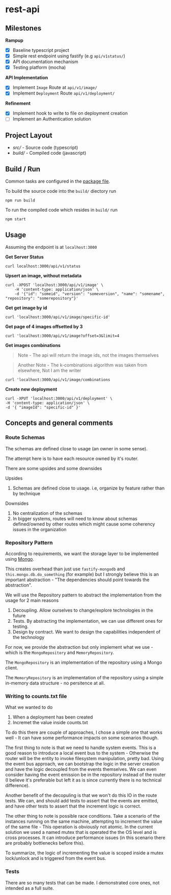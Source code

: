 # rest-api

## Milestones

__Rampup__

- [x] Baseline typescript project
- [x] Simple rest endpoint using fastify (e.g ```api/v1status/```)
- [x] API documentation mechanism
- [x] Testing platform (mocha)

__API Implementation__

- [x] Implement ```Image``` Route at ```api/v1/image/```
- [x] Implement ```Deployment``` Route ```api/v1/deployment/```

__Refinement__

- [x] Implement hook to write to file on deployment creation
- [ ] Implement an Authentication solution

## Project Layout

- _src/_ - Source code (typescript)
- _build/_ - Compiled code (javascript)

## Build / Run

Common tasks are configured in the [package file](./package.json).

To build the source code into the ```build/``` diectory run

    npm run build

To run the compiled code which resides in ```build/``` run

    npm start

## Usage 

Assuming the endpoint is at ```localhost:3000```

**Get Server Status**

    curl localhost:3000/api/v1/status

**Upsert an image, without metadata**

    curl -XPOST 'localhost:3000/api/v1/image' \
        -H 'content-type: application/json' \
        -d '{"id": "someid", "version": "someversion", "name": "somename", "repository": "somerepository"}'

**Get get image by id**

    curl 'localhost:3000/api/v1/image/specific-id'

**Get page of 4 images offsetted by 3**

    curl 'localhost:3000/api/v1/image?offset=3&limit=4

**Get images combinations**

> Note - The api will return the image ids, not the images themselves

> Another Note - The k-combinations algorithm was taken from elsewhere, Not I am the writer

    curl 'localhost:3000/api/v1/image/combinations

**Create new deployment**

    curl -XPUT 'localhost:3000/api/v1/deployment' \
    -H 'content-type: application/json' \
    -d '{ "imageId": "specific-id" }'

## Concepts and general comments

### Route Schemas

The schemas are defined close to usage (an owner in some sense).

The attempt here is to have each resource owned by it's router.

There are some upsides and some downsides

Upsides

1. Schemas are defined close to usage. i.e, organize by feature rather than by technique

Downsides

1. No centralization of the schemas
1. In bigger systems, routes will need to know about schemas defined/owned by other routes which might cause some coherency issues in the organization


### Repository Pattern

According to requirements, we want the storage layer to be implemented using [Mongo](https://docs.mongodb.com/).

This creates overhead than just use ```fastify-mongodb``` and ```this.mongo.db.do_something``` (for example) but I strongly believe this is an important abstraction - "The dependencies should point towards the abstraction".

We will use the Repository pattern to abstract the implementation from the usage for 2 main reasons

1. Decoupling. Allow ourselves to change/explore technologies in the future
1. Tests. By abstracting the implementation, we can use different ones for testing.
1. Design by contract. We want to design the capabilities independent of the technology

For now, we provide the abstraction but only implement what we use - which is the ```MongoRepository``` and ```MemoryRepository```.

The ```MongoRepository``` is an implementation of the repository using a Mongo client.

The ```MemoryRepository``` is an implementation of the repository using a simple in-memory data structure - no persitence at all.

### Writing to counts.txt file

What we wanted to do

1. When a deployment has been created
2. Incremet the value inside counts.txt

To do this there are couple of approaches, I chose a simple one that works well - It can have some performance impacts on some scenarios though.

The first thing to note is that we need to handle system events. This is a good reason to introduce a local event bus to the system - Otherwise the router will be the entity to invoke filesystem manipulation, pretty bad. Using the event bus approach, we can bootstrap the logic in the server creation and have the logic decoupled from the events themselves. We can even consider having the event emission be in the repository instead of the router (I believe it's preferable but left it as is since currently there is no technical difference).

Another benefit of the decopuling is that we won't do this IO in the route tests. We can, and should add tests to assert that the events are emitted, and have other tests to assert that the increment logic is correct.

The other thing to note is possible race conditions. Take a scenario of the instances running on the same machine, attempting to increment the value of the same file - This operation is obviously not atomic. In the current solution we used a named mutex that is operated the the OS level and is cross processes. It can introduce performance issues (in this scenario there are probably bottlenecks before this).

To summarize, the logic of incrementing the value is scoped inside a mutex lock/unlock and is triggered from the event bus.

### Tests

There are so many tests that can be made. I demonstrated core ones, not intended as a full suite.